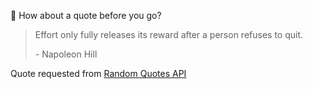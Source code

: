📣 How about a quote before you go?

> Effort only fully releases its reward after a person refuses to quit.
>
> <p>- Napoleon Hill</p>

Quote requested from [Random Quotes API](https://github.com/lukePeavey/quotable)

